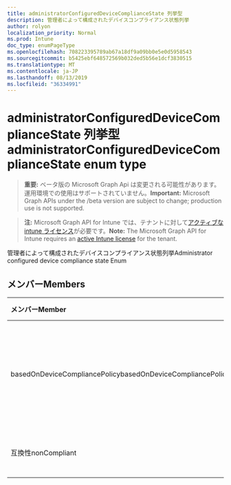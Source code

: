```yaml
---
title: administratorConfiguredDeviceComplianceState 列挙型
description: 管理者によって構成されたデバイスコンプライアンス状態列挙
author: rolyon
localization_priority: Normal
ms.prod: Intune
doc_type: enumPageType
ms.openlocfilehash: 708223395789ab67a18df9a09bb0e5e0d5958543
ms.sourcegitcommit: b5425ebf648572569b032ded5b56e1dcf3830515
ms.translationtype: MT
ms.contentlocale: ja-JP
ms.lasthandoff: 08/13/2019
ms.locfileid: "36334991"
---
```

# <a name="administratorconfigureddevicecompliancestate-enum-type"></a><span data-ttu-id="7e813-103">administratorConfiguredDeviceComplianceState 列挙型</span><span class="sxs-lookup"><span data-stu-id="7e813-103">administratorConfiguredDeviceComplianceState enum type</span></span>

> <span data-ttu-id="7e813-104">**重要:** ベータ版の Microsoft Graph Api は変更される可能性があります。運用環境での使用はサポートされていません。</span><span class="sxs-lookup"><span data-stu-id="7e813-104">**Important:** Microsoft Graph APIs under the /beta version are subject to change; production use is not supported.</span></span>

> <span data-ttu-id="7e813-105">**注:** Microsoft Graph API for Intune では、テナントに対して[アクティブな intune ライセンス](https://go.microsoft.com/fwlink/?linkid=839381)が必要です。</span><span class="sxs-lookup"><span data-stu-id="7e813-105">**Note:** The Microsoft Graph API for Intune requires an [active Intune license](https://go.microsoft.com/fwlink/?linkid=839381) for the tenant.</span></span>

<span data-ttu-id="7e813-106">管理者によって構成されたデバイスコンプライアンス状態列挙</span><span class="sxs-lookup"><span data-stu-id="7e813-106">Administrator configured device compliance state Enum</span></span>

## <a name="members"></a><span data-ttu-id="7e813-107">メンバー</span><span class="sxs-lookup"><span data-stu-id="7e813-107">Members</span></span>
|<span data-ttu-id="7e813-108">メンバー</span><span class="sxs-lookup"><span data-stu-id="7e813-108">Member</span></span>|<span data-ttu-id="7e813-109">値</span><span class="sxs-lookup"><span data-stu-id="7e813-109">Value</span></span>|<span data-ttu-id="7e813-110">説明</span><span class="sxs-lookup"><span data-stu-id="7e813-110">Description</span></span>|
|:---|:---|:---|
|<span data-ttu-id="7e813-111">basedOnDeviceCompliancePolicy</span><span class="sxs-lookup"><span data-stu-id="7e813-111">basedOnDeviceCompliancePolicy</span></span>|<span data-ttu-id="7e813-112">.0</span><span class="sxs-lookup"><span data-stu-id="7e813-112">0</span></span>|<span data-ttu-id="7e813-113">他のコンプライアンスポリシーに基づいてコンプライアンスの状態を設定する</span><span class="sxs-lookup"><span data-stu-id="7e813-113">Set compliance state based on other compliance polices</span></span>|
|<span data-ttu-id="7e813-114">互換性</span><span class="sxs-lookup"><span data-stu-id="7e813-114">nonCompliant</span></span>|<span data-ttu-id="7e813-115">1-d</span><span class="sxs-lookup"><span data-stu-id="7e813-115">1</span></span>|<span data-ttu-id="7e813-116">準拠を準拠に設定する</span><span class="sxs-lookup"><span data-stu-id="7e813-116">Set compliance to nonCompliant</span></span>|



